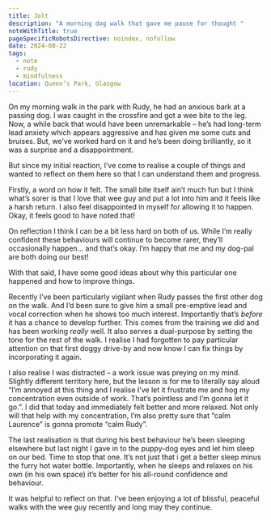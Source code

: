 ```yaml
---
title: Jolt
description: "A morning dog walk that gave me pause for thought "
noteWithTitle: true
pageSpecificRobotsDirective: noindex, nofollow
date: 2024-08-22
tags:
  - note
  - rudy
  - mindfulness
location: Queen’s Park, Glasgow
---
```

On my morning walk in the park with Rudy, he had an anxious bark at a passing dog. I was caught in the crossfire and got a wee bite to the leg. Now, a while back that would have been unremarkable – he’s had long-term lead anxiety which appears aggressive and has given me some cuts and bruises. But, we’ve worked hard on it and he’s been doing brilliantly, so it was a surprise and a disappointment.

But since my initial reaction, I’ve come to realise a couple of things and wanted to reflect on them here so that I can understand them and progress.

Firstly, a word on how it felt. The small bite itself ain’t much fun but I think what’s sorer is that I love that wee guy and put a lot into him and it feels like a harsh return. I also feel disappointed in myself for allowing it to happen. Okay, it feels good to have noted that! 

On reflection I think I can be a bit less hard on both of us. While I’m really confident these behaviours will continue to become rarer, they’ll occasionally happen… and that’s okay. I’m happy that me and my dog-pal are both doing our best!

With that said, I have some good ideas about why this particular one happened and how to improve things.

Recently I’ve been particularly vigilant when Rudy passes the first other dog on the walk. And I’d been sure to give him a small pre-emptive lead and vocal correction when he shows too much interest. Importantly that’s _before_ it has a chance to develop further. This comes from the training we did and has been working _really_ well. It also serves a dual-purpose by setting the tone for the rest of the walk. I realise I had forgotten to pay particular attention on that first doggy drive-by and now know I can fix things by incorporating it again.

I also realise I was distracted – a work issue was preying on my mind. Slightly different territory here, but the lesson is for me to literally say aloud “I’m annoyed at this thing and I realise I’ve let it frustrate me and hog my concentration even outside of work. That’s pointless and I’m gonna let it go.”. I did that today and immediately felt better and more relaxed. Not only will that help with my concentration, I’m also pretty sure that “calm Laurence” is gonna promote “calm Rudy”.

The last realisation is that during his best behaviour he’s been sleeping elsewhere but last night I gave in to the puppy-dog eyes and let him sleep on our bed. Time to stop that one. It’s not just that i get a better sleep minus the furry hot water bottle. Importantly, when he sleeps and relaxes on his own (in his own space) it’s better for his all-round confidence and behaviour.

It was helpful to reflect on that. I’ve been enjoying a lot of blissful, peaceful walks with the wee guy recently and long may they continue.
